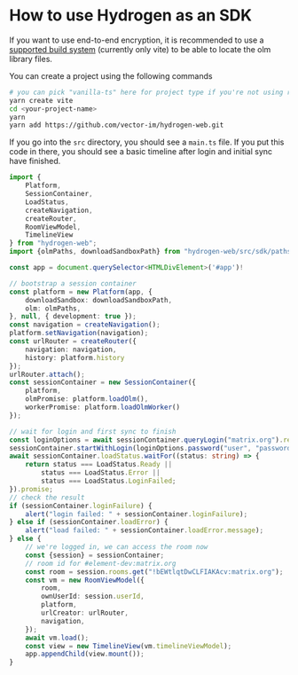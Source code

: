 # How to use Hydrogen as an SDK

If you want to use end-to-end encryption, it is recommended to use a [supported build system](../src/sdk/paths/) (currently only vite) to be able to locate the olm library files.

You can create a project using the following commands

```sh
# you can pick "vanilla-ts" here for project type if you're not using react or vue
yarn create vite
cd <your-project-name>
yarn
yarn add https://github.com/vector-im/hydrogen-web.git
```

If you go into the `src` directory, you should see a `main.ts` file. If you put this code in there, you should see a basic timeline after login and initial sync have finished.

```ts
import {
    Platform,
    SessionContainer,
    LoadStatus,
    createNavigation,
    createRouter,
    RoomViewModel,
    TimelineView
} from "hydrogen-web";
import {olmPaths, downloadSandboxPath} from "hydrogen-web/src/sdk/paths/vite";

const app = document.querySelector<HTMLDivElement>('#app')!

// bootstrap a session container
const platform = new Platform(app, {
    downloadSandbox: downloadSandboxPath,
    olm: olmPaths,
}, null, { development: true });
const navigation = createNavigation();
platform.setNavigation(navigation);
const urlRouter = createRouter({
    navigation: navigation,
    history: platform.history
});
urlRouter.attach();
const sessionContainer = new SessionContainer({
    platform,
    olmPromise: platform.loadOlm(),
    workerPromise: platform.loadOlmWorker()
});

// wait for login and first sync to finish
const loginOptions = await sessionContainer.queryLogin("matrix.org").result;
sessionContainer.startWithLogin(loginOptions.password("user", "password"));
await sessionContainer.loadStatus.waitFor((status: string) => {
    return status === LoadStatus.Ready ||
        status === LoadStatus.Error ||
        status === LoadStatus.LoginFailed;
}).promise;
// check the result
if (sessionContainer.loginFailure) {
    alert("login failed: " + sessionContainer.loginFailure);
} else if (sessionContainer.loadError) {
    alert("load failed: " + sessionContainer.loadError.message);
} else {
    // we're logged in, we can access the room now
    const {session} = sessionContainer;
    // room id for #element-dev:matrix.org
    const room = session.rooms.get("!bEWtlqtDwCLFIAKAcv:matrix.org");
    const vm = new RoomViewModel({
        room,
        ownUserId: session.userId,
        platform,
        urlCreator: urlRouter,
        navigation,
    });
    await vm.load();
    const view = new TimelineView(vm.timelineViewModel);
    app.appendChild(view.mount());
}
```
